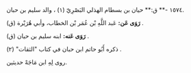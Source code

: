 ١٥٧٤ -** ق:** حيان بن بسطام الهذلي البَصْرِيّ (١) ، والد سليم بن حبان.

**رَوَى عَن:** عَبد اللَّهِ بْن عُمَر بْن الخطاب، وأبي هُرَيْرة (ق) .

**رَوَى عَنه:** ابنه سليم بن حيان (ق) .

ذكره أَبُو حاتم ابن حبان في كتاب "الثقات" (٢) .

روى لِهِ ابن مَاجَهْ حديثين.